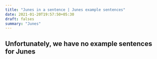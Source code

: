 ```yaml
---
title: "Junes in a sentence | Junes example sentences"
date: 2021-01-20T19:57:50+05:30
draft: falses
summary: "Junes"
---
```

## Unfortunately, we have no example sentences for Junes                 
